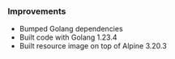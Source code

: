 ### Improvements

- Bumped Golang dependencies
- Built code with Golang 1.23.4
- Built resource image on top of Alpine 3.20.3
